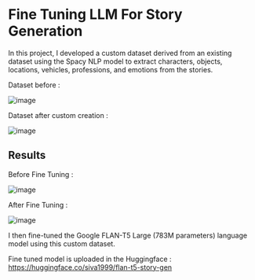 # Fine Tuning LLM For Story Generation

In this project, I developed a custom dataset derived from an existing dataset using the Spacy NLP model to extract characters, objects, locations, vehicles, professions, and emotions from the stories. 

Dataset before :

![image](https://github.com/user-attachments/assets/5c2f15dc-8fd6-4f3c-a40b-ff0fb7b4d823)


Dataset after custom creation :

![image](https://github.com/user-attachments/assets/44fda2e4-796d-4871-a9e4-3bd0c0c287b6)


## Results

Before Fine Tuning :

![image](https://github.com/user-attachments/assets/7f555319-7152-49df-87e0-7d437c5978f6)


After Fine Tuning :

![image](https://github.com/user-attachments/assets/e5eccf53-641a-400b-b877-5a05fad485d2)


I then fine-tuned the Google FLAN-T5 Large (783M parameters) language model using this custom dataset.

Fine tuned model is uploaded in the Huggingface : https://huggingface.co/siva1999/flan-t5-story-gen
